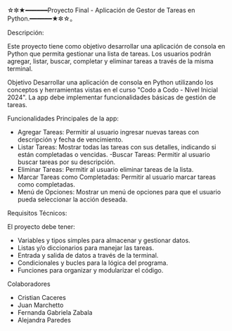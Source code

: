 ☆✼★━━━━━━Proyecto Final - Aplicación de Gestor de Tareas en Python.━━━━━━★✼☆｡


Descripción:

Este proyecto tiene como objetivo desarrollar una aplicación de consola en Python que permita gestionar una lista de tareas. Los usuarios podrán agregar, listar, buscar, completar y eliminar tareas a través de la misma terminal.

Objetivo
Desarrollar una aplicación de consola en Python utilizando los conceptos y herramientas vistas en el curso "Codo a Codo - Nivel Inicial 2024". La app debe implementar funcionalidades básicas de gestión de tareas.

Funcionalidades Principales de la app:

- Agregar Tareas: Permitir al usuario ingresar nuevas tareas con descripción y fecha de vencimiento.
- Listar Tareas: Mostrar todas las tareas con sus detalles, indicando si están completadas o vencidas.
-Buscar Tareas: Permitir al usuario buscar tareas por su descripción.
- Eliminar Tareas: Permitir al usuario eliminar tareas de la lista.
- Marcar Tareas como Completadas: Permitir al usuario marcar tareas como completadas.
- Menú de Opciones: Mostrar un menú de opciones para que el usuario pueda seleccionar la acción deseada.

Requisitos Técnicos:

El proyecto debe tener:
- Variables y tipos simples para almacenar y gestionar datos.
- Listas y/o diccionarios para manejar las tareas.
- Entrada y salida de datos a través de la terminal.
- Condicionales y bucles para la lógica del programa.
- Funciones para organizar y modularizar el código.

Colaboradores
- Cristian Caceres
- Juan Marchetto
- Fernanda Gabriela Zabala
- Alejandra Paredes

